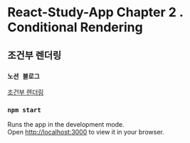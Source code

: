 # React-Study-App Chapter 2 . Conditional Rendering

## 조건부 렌더링

### `노션 블로그`

[조건부 렌더링](https://mookiemookiekun.notion.site/6413cf679e9941cc92f3f89a16a18856)

### `npm start`

Runs the app in the development mode.\
Open [http://localhost:3000](http://localhost:3000) to view it in your browser.
